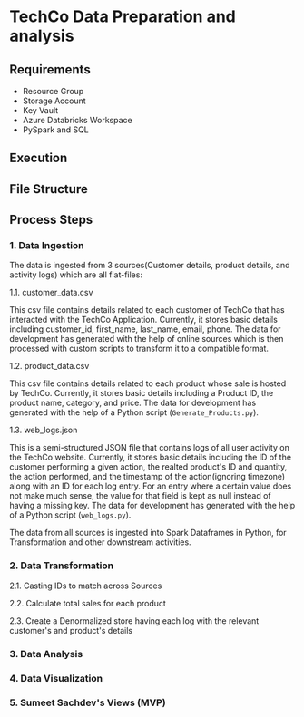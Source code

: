 # TechCo Data Preparation and analysis

## Requirements
- Resource Group
- Storage Account
- Key Vault
- Azure Databricks Workspace
- PySpark and SQL

## Execution


## File Structure

## Process Steps

### 1. Data Ingestion

The data is ingested from 3 sources(Customer details, product details, and activity logs) which are all flat-files:

1.1. customer_data.csv

This csv file contains details related to each customer of TechCo that has interacted with the TechCo Application. Currently, it stores basic details including customer_id, first_name, last_name,	email,	phone. The data for development has generated with the help of online sources which is then processed with custom scripts to transform it to a compatible format.

1.2. product_data.csv

This csv file contains details related to each product whose sale is hosted by TechCo. Currently, it stores basic details including a Product ID, the product name, category, and price. The data for development has generated with the help of a Python script (`Generate_Products.py`).

1.3. web_logs.json

This is a semi-structured JSON file that contains logs of all user activity on the TechCo website. Currently, it stores basic details including the ID of the customer performing a given action, the realted product's ID and quantity, the action performed, and the timestamp of the action(ignoring timezone) along with an ID for each log entry. For an entry where a certain value does not make much sense, the value for that field is kept as null instead of having a missing key. The data for development has generated with the help of a Python script (`web_logs.py`).

The data from all sources is ingested into Spark Dataframes in Python, for Transformation and other downstream activities.

### 2. Data Transformation

2.1. Casting IDs to match across Sources

2.2. Calculate total sales for each product

2.3. Create a Denormalized store having each log with the relevant customer's and product's details

### 3. Data Analysis

### 4. Data Visualization

### 5. Sumeet Sachdev's Views (MVP)
